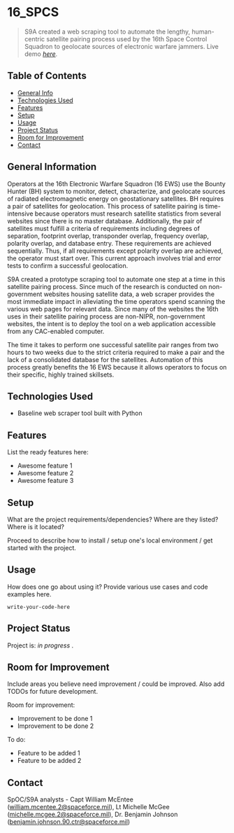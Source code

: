 # 16_SPCS
> S9A created a web scraping tool to automate the lengthy, human-centric satellite pairing process used by the 16th Space Control Squadron to geolocate sources of electronic warfare jammers.
> Live demo [_here_](https://www.example.com). <!-- will post link when demo is live -->



## Table of Contents
* [General Info](#general-information)
* [Technologies Used](#technologies-used)
* [Features](#features)
* [Setup](#setup)
* [Usage](#usage)
* [Project Status](#project-status)
* [Room for Improvement](#room-for-improvement)
* [Contact](#contact)


## General Information

Operators at the 16th Electronic Warfare Squadron (16 EWS) use the Bounty Hunter (BH) system to monitor, detect, characterize, and geolocate sources of radiated electromagnetic energy on geostationary satellites. BH requires a pair of satellites for geolocation. This process of satellite pairing is time-intensive because operators must research satellite statistics from several websites since there is no master database. Additionally, the pair of satellites must fulfill a criteria of requirements including degrees of separation, footprint overlap, transponder overlap, frequency overlap, polarity overlap, and database entry. These requirements are achieved sequentially. Thus, if all requirements except polarity overlap are achieved, the operator must start over. This current approach involves trial and error tests to confirm a successful geolocation.

S9A created a prototype scraping tool to automate one step at a time in this satellite pairing process. Since much of the research is conducted on non-government websites housing satellite data, a web scraper provides the most immediate impact in alleviating the time operators spend scanning the various web pages for relevant data. Since many of the websites the 16th uses in their satellite pairing process are non-NIPR, non-government websites, the intent is to deploy the tool on a web application accessible from any CAC-enabled computer.

The time it takes to perform one successful satellite pair ranges from two hours to two weeks due to the strict criteria required to make a pair and the lack of a consolidated database for the satellites. Automation of this process greatly benefits the 16 EWS because it allows operators to focus on their specific, highly trained skillsets.


## Technologies Used
- Baseline web scraper tool built with Python



## Features
List the ready features here:
- Awesome feature 1
- Awesome feature 2
- Awesome feature 3


## Setup
What are the project requirements/dependencies? Where are they listed? Where is it located?

Proceed to describe how to install / setup one's local environment / get started with the project.


## Usage
How does one go about using it?
Provide various use cases and code examples here.

`write-your-code-here`


## Project Status
Project is: _in progress_ .


## Room for Improvement
Include areas you believe need improvement / could be improved. Also add TODOs for future development.

Room for improvement:
- Improvement to be done 1
- Improvement to be done 2

To do:
- Feature to be added 1
- Feature to be added 2

## Contact
SpOC/S9A analysts - Capt William McEntee (william.mcentee.2@spaceforce.mil), Lt Michelle McGee (michelle.mcgee.2@spaceforce.mil), Dr. Benjamin Johnson (benjamin.johnson.90.ctr@spaceforce.mil)



